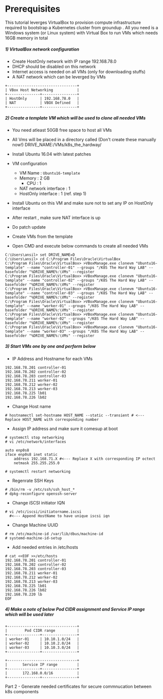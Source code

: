 # Prerequisites

This tutorial leverges VirtualBox to provision compute infrastructure required to 
bootstrap a Kubernetes cluster from groundup . 
All you need is a Windows system (or Linux system) with Virtual Box to run VMs which needs 16GB memory in total 

##### 1) VirtualBox network configuration
- Create HostOnly network with IP range 192.168.78.0
- DHCP should be disabled on this network 
- Internet access is needed on all VMs (only for downloading stuffs)
- A NAT network which can be leverged by VMs 
```
+--------------------------------+
| VBox Host Networking           |
+---------------+----------------+
| HostOnly      | 192.168.78.0   |
| NAT           | VBOX Defined   |
+---------------+----------------+
```
##### 2) Create a template VM which will be used to clone all needed VMs 

- You need atleast 50GB free space to host all VMs
- All Vms will be placed in a directory called (Don't create these manually now!)
 DRIVE_NAME:/VMs/k8s_the_hardway/

- Install Ubuntu 16.04 with latest patches 
- VM configuration  
    - VM Name : `Ubuntu16-template`
    - Memory  : 2 GB 
	  - CPU     : 1 
    - NAT network interface : 1 
    - HostOnly interface    : 1 (ref. step 1)	

- Install Ubuntu on this VM and make sure not to set any IP on HostOnly interface 
- After restart , make sure NAT interface is up 
- Do patch update 		
- Create VMs from the template  
- Open CMD and execute below commands to create all needed VMs 
```
C:\Users\ansil> set DRIVE_NAME=D
C:\Users\ansil> cd C:\Program Files\Oracle\VirtualBox
C:\Program Files\Oracle\VirtualBox> >VBoxManage.exe clonevm "Ubuntu16-template" --name "controller-01" --groups "/K8S The Hard Way LAB" --basefolder "%DRIVE_NAME%:\VMs" --register
C:\Program Files\Oracle\VirtualBox> >VBoxManage.exe clonevm "Ubuntu16-template" --name "controller-02" --groups "/K8S The Hard Way LAB" --basefolder "%DRIVE_NAME%:\VMs" --register  
C:\Program Files\Oracle\VirtualBox> >VBoxManage.exe clonevm "Ubuntu16-template" --name "controller-03" --groups "/K8S The Hard Way LAB" --basefolder "%DRIVE_NAME%:\VMs" --register
C:\Program Files\Oracle\VirtualBox> >VBoxManage.exe clonevm "Ubuntu16-template" --name "worker-01" --groups "/K8S The Hard Way LAB" --basefolder "%DRIVE_NAME%:\VMs" --register
C:\Program Files\Oracle\VirtualBox> >VBoxManage.exe clonevm "Ubuntu16-template" --name "worker-02" --groups "/K8S The Hard Way LAB" --basefolder "%DRIVE_NAME%:\VMs" --register
C:\Program Files\Oracle\VirtualBox> >VBoxManage.exe clonevm "Ubuntu16-template" --name "worker-03" --groups "/K8S The Hard Way LAB" --basefolder "%DRIVE_NAME%:\VMs" --register
```
##### 3) Start VMs one by one and perform below 
- IP Address and Hostname for each VMs 
```
192.168.78.201 controller-01
192.168.78.202 controller-02
192.168.78.203 controller-03
192.168.78.211 worker-01
192.168.78.212 worker-02
192.168.78.213 worker-03
192.168.78.225 lb01
192.168.78.226 lb02
```
- Change Host name 
```
# hostnamectl set-hostname HOST_NAME --static --transient # <--- Replace HOST_NAME with corresponding number
```
- Assign IP address and make sure it comesup at boot 
```
# systemctl stop networking
# vi /etc/network/interfaces

auto enp0s8
iface enp0s8 inet static
    address 192.168.71.X #<--- Replace X with corresponding IP octect
    netmask 255.255.255.0

# systemctl restart networking
```
- Regenrate SSH Keys 
```
# /bin/rm -v /etc/ssh/ssh_host_*
# dpkg-reconfigure openssh-server
```
- Change iSCSI initiator IQN
```
# vi /etc/iscsi/initiatorname.iscsi 
  #<--- Append HostName to have unique iscsi iqn 
```  
- Change Machine UUID 
```
# rm /etc/machine-id /var/lib/dbus/machine-id
# systemd-machine-id-setup
```
- Add needed entries in /etc/hosts 
```
# cat <<EOF >>/etc/hosts
192.168.78.201 controller-01
192.168.78.202 controller-02
192.168.78.203 controller-03
192.168.78.211 worker-01
192.168.78.212 worker-02
192.168.78.213 worker-03
192.168.78.225 lb01
192.168.78.226 lb02
192.168.78.220 lb 
EOF
```
##### 4) Make a note of below Pod CIDR assignment and Service IP range which will be used later 
```
+--------------------------------+
|        Pod CIDR range          |
+---------------+----------------+
| worker-01     | 10.10.1.0/24   |
| worker-02     | 10.10.2.0/24   |
| worker-03     | 10.10.3.0/24   |
+---------------+----------------+

+--------------------------------+
|       Service IP range         |
+---------------+----------------+
|       172.168.0.0/16           |
+---------------+----------------+
```

Part 2 - Generate needed certificates for secure commnucation between k8s components 
